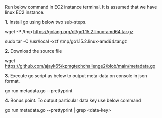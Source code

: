 Run below command in EC2 instance terminal. It is assumed that we have linux EC2
instance.

**1.** Install go using below two sub-steps.

wget -P /tmp https://golang.org/dl/go1.15.2.linux-amd64.tar.gz

sudo tar -C /usr/local -xzf /tmp/go1.15.2.linux-amd64.tar.gz

**2.**  Download the source file

wget https://github.com/ajayk65/kpmgtechchallenge2/blob/main/metadata.go

**3.** Execute go script as below to output meta-data on console in json format.  

go run metadata.go --prettyprint

**4.** Bonus point. To output particular data key use below command

go run metadata.go --prettyprint | grep \<data-key\>
